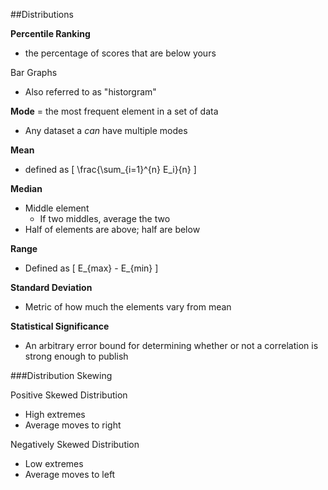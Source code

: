 ##Distributions

**Percentile Ranking**
  - the percentage of scores that are below yours

Bar Graphs
  - Also referred to as "historgram"

**Mode** = the most frequent element in a set of data
  - Any dataset a *can* have multiple modes

**Mean**
  - defined as \[ \frac{\sum_{i=1}^{n} E_i}{n} \]

**Median**
  - Middle element
    * If two middles, average the two
  - Half of elements are above; half are below

**Range**
  - Defined as \[ E_{max} - E_{min} \]

**Standard Deviation**
  - Metric of how much the elements vary from mean

**Statistical Significance**
  - An arbitrary error bound for determining whether or not a correlation is strong enough to publish

###Distribution Skewing

Positive Skewed Distribution
  - High extremes
  - Average moves to right

Negatively Skewed Distribution
   - Low extremes
   - Average moves to left
